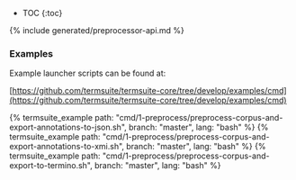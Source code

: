 * TOC
{:toc}

{% include generated/preprocessor-api.md %}

### Examples

Example launcher scripts can be found at:

[https://github.com/termsuite/termsuite-core/tree/develop/examples/cmd](https://github.com/termsuite/termsuite-core/tree/develop/examples/cmd)

{% termsuite_example path: "cmd/1-preprocess/preprocess-corpus-and-export-annotations-to-json.sh", branch: "master", lang: "bash" %}
{% termsuite_example path: "cmd/1-preprocess/preprocess-corpus-and-export-annotations-to-xmi.sh", branch: "master", lang: "bash" %}
{% termsuite_example path: "cmd/1-preprocess/preprocess-corpus-and-export-to-termino.sh", branch: "master", lang: "bash" %}

